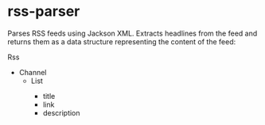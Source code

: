 # rss-parser
Parses RSS feeds using Jackson XML. Extracts headlines from the feed and returns them as a data structure
representing the content of the feed:

Rss
- Channel
  - List<Item>
    - title
    - link
    - description
